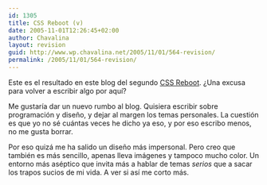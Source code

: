 ```yaml
---
id: 1305
title: CSS Reboot (v)
date: 2005-11-01T12:26:45+02:00
author: Chavalina
layout: revision
guid: http://www.wp.chavalina.net/2005/11/01/564-revision/
permalink: /2005/11/01/564-revision/
---
```

Este es el resultado en este blog del segundo <a href="http://www.cssreboot.com" target="_blank">CSS Reboot</a>. ¿Una excusa para volver a escribir algo por aquí?

Me gustaría dar un nuevo rumbo al blog. Quisiera escribir sobre programación y dise&ntilde;o, y dejar al margen los temas personales. La cuestión es que yo no sé cuántas veces he dicho ya eso, y por eso escribo menos, no me gusta borrar.

Por eso quizá me ha salido un dise&ntilde;o más impersonal. Pero creo que también es más sencillo, apenas lleva imágenes y tampoco mucho color. Un entorno más aséptico que invita más a hablar de temas _serios_ que a sacar los trapos sucios de mi vida. A ver si así me corto más.